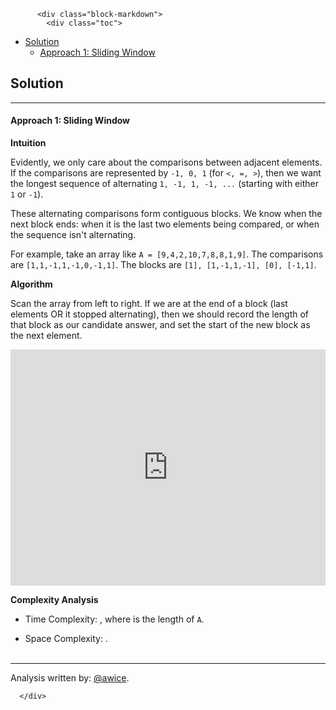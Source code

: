 <div class="article-body">
        
          <div class="block-markdown">
            <div class="toc">
<ul>
<li><a href="#solution">Solution</a><ul>
<li><a href="#approach-1-sliding-window">Approach 1: Sliding Window</a></li>
</ul>
</li>
</ul>
</div>
<h2 id="solution">Solution</h2>
<hr>
<h4 id="approach-1-sliding-window">Approach 1: Sliding Window</h4>
<p><strong>Intuition</strong></p>
<p>Evidently, we only care about the comparisons between adjacent elements.  If the comparisons are represented by <code>-1, 0, 1</code> (for <code>&lt;, =, &gt;</code>), then we want the longest sequence of alternating <code>1, -1, 1, -1, ...</code> (starting with either <code>1</code> or <code>-1</code>).</p>
<p>These alternating comparisons form contiguous blocks.  We know when the next block ends: when it is the last two elements being compared, or when the sequence isn't alternating.</p>
<p>For example, take an array like <code>A = [9,4,2,10,7,8,8,1,9]</code>.  The comparisons are <code>[1,1,-1,1,-1,0,-1,1]</code>.  The blocks are <code>[1], [1,-1,1,-1], [0], [-1,1]</code>.</p>
<p><strong>Algorithm</strong></p>
<p>Scan the array from left to right.  If we are at the end of a block (last elements OR it stopped alternating), then we should record the length of that block as our candidate answer, and set the start of the new block as the next element.</p>
<iframe src="https://leetcode.com/playground/9pQoKhee/shared" frameborder="0" width="100%" height="378" name="9pQoKhee"></iframe>

<p><strong>Complexity Analysis</strong></p>
<ul>
<li>
<p>Time Complexity:  <script type="math/tex; mode=display">O(N)</script>, where <script type="math/tex; mode=display">N</script> is the length of <code>A</code>.</p>
</li>
<li>
<p>Space Complexity:  <script type="math/tex; mode=display">O(1)</script>.
<br>
<br></p>
</li>
</ul>
<hr>
<p>Analysis written by: <a href="https://leetcode.com/awice">@awice</a>.</p>
          </div>
        
      </div>